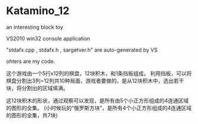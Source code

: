 # Katamino_12
an interesting block toy

VS2010 win32 console application

"stdafx.cpp , stdafx.h , sargetver.h" are auto-generated by VS

ohters are my code.

这个游戏由一个5行x12列的棋盘，12块积木，和1条挡板组成。
利用挡板，可以将棋盘分割出3列~12列共10种局面，游戏者要做的，是从12块积木中，选出若干块，将分割出的区域填满。

这12块积木的形状，通过观察可以发现，是所有由5个小正方形组成的4连通区域的图形的全集。
(小时候玩的“俄罗斯方块”，是所有4个小正方形组成的4连通区域的图形的全集，共7块)
